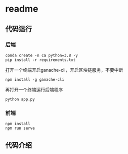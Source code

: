 # readme
## 代码运行
### 后端
```shell
conda create -n ca python=3.8 -y
pip install -r requirements.txt
```
打开一个终端开启ganache-cli，开启区块链服务，不要中断
```shell
npm install -g ganache-cli
```
再打开一个终端运行后端程序
```shell
python app.py
```
### 前端
```shell
npm install
npm run serve
```

## 代码介绍
